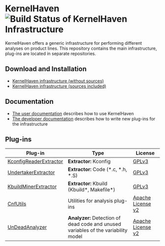 # KernelHaven ![Build Status of KernelHaven Infrastructure](http://jenkins.sse.uni-hildesheim.de/buildStatus/icon?job=KernelHaven_Infrastructure)
KernelHaven offers a generic infrastructure for performing different analyses on
product lines. This repository contains the main infrastructure, plug-ins are
located in separate repositories.

## Download and Installation 
* [KernelHaven infrastructure (without sources)](http://jenkins.sse.uni-hildesheim.de/job/KernelHaven_Infrastructure/lastSuccessfulBuild/artifact/build/jar/kernelhaven.jar)
* [KernelHaven infrastructure (sources included)](http://jenkins.sse.uni-hildesheim.de/job/KernelHaven_Infrastructure/lastSuccessfulBuild/artifact/build/jar/kernelhavenwithsource.jar)

## Documentation
* [The user documentation](https://github.com/KernelHaven/UserDocumentation/raw/master/Arbeit.pdf) describes how to use KernelHaven
* [The developer documentation](https://github.com/KernelHaven/DeveloperDocumentation/raw/master/Arbeit.pdf) describes how to write new plug-ins for the infrastructure

## Plug-ins

| Plug-in | Type | License |
|---------|------|---------|
|[KconfigReaderExtractor](https://github.com/KernelHaven/KconfigReaderExtractor)| **Extractor:** Kconfig | [GPLv3](http://www.gnu.org/licenses/gpl-3.0.html) |
|[UndertakerExtractor](https://github.com/KernelHaven/UndertakerExtractor)| **Extractor:** Code (*.c, *.h, *.S)| [GPLv3](http://www.gnu.org/licenses/gpl-3.0.html) |
|[KbuildMinerExtractor](https://github.com/KernelHaven/KbuildMinerExtractor)| **Extractor:** Kbuild (Kbuild*, Makefile*)| [GPLv3](http://www.gnu.org/licenses/gpl-3.0.html) |
|[CnfUtils](https://github.com/KernelHaven/CnfUtils)| Utilities for analysis plug-ins| [Apache License v2](http://www.apache.org/licenses/LICENSE-2.0.html) |
|[UnDeadAnalyzer](https://github.com/KernelHaven/UnDeadAnalyzer)| **Analyzer:** Detection of dead code and unused variables of the variability model | [Apache License v2](http://www.apache.org/licenses/LICENSE-2.0.html) |
